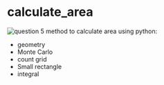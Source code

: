 # calculate_area
![question]()
5 method to calculate area using python:
+ geometry
+ Monte Carlo
+ count grid
+ Small rectangle
+ integral
